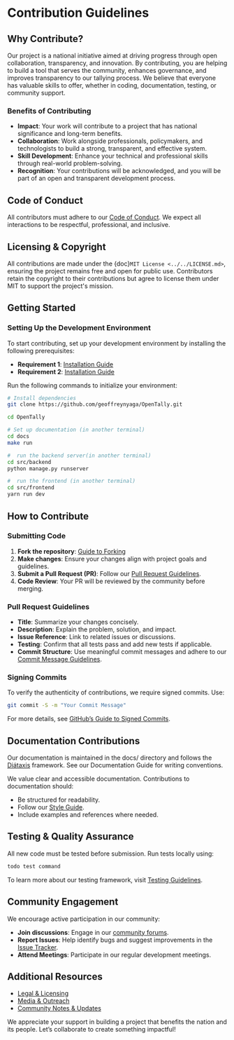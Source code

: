 # Contribution Guidelines

## Why Contribute?

Our project is a national initiative aimed at driving progress through open collaboration, transparency, and innovation. By contributing, you are helping to build a tool that serves the community, enhances governance, and improves transparency to our tallying process. We believe that everyone has valuable skills to offer, whether in coding, documentation, testing, or community support.

### Benefits of Contributing

- **Impact**: Your work will contribute to a project that has national significance and long-term benefits.
- **Collaboration**: Work alongside professionals, policymakers, and technologists to build a strong, transparent, and effective system.
- **Skill Development**: Enhance your technical and professional skills through real-world problem-solving.
- **Recognition**: Your contributions will be acknowledged, and you will be part of an open and transparent development process.

## Code of Conduct

All contributors must adhere to our [Code of Conduct](https://example.com/code-of-conduct). We expect all interactions to be respectful, professional, and inclusive.

## Licensing & Copyright

All contributions are made under the {doc}`MIT License <../../LICENSE.md>`, ensuring the project remains free and open for public use. Contributors retain the copyright to their contributions but agree to license them under MIT to support the project's mission.

## Getting Started

### Setting Up the Development Environment

To start contributing, set up your development environment by installing the following prerequisites:

- **Requirement 1**: [Installation Guide](https://example.com/requirement1)
- **Requirement 2**: [Installation Guide](https://example.com/requirement2)

Run the following commands to initialize your environment:

```sh
# Install dependencies
git clone https://github.com/geoffreynyaga/OpenTally.git

cd OpenTally
```

```bash
# Set up documentation (in another terminal)
cd docs
make run
```

```bash
#  run the backend server(in another terminal)
cd src/backend
python manage.py runserver
```

```bash
#  run the frontend (in another terminal)
cd src/frontend
yarn run dev
```

## How to Contribute

### Submitting Code

1. **Fork the repository**: [Guide to Forking](https://docs.github.com/en/github/getting-started-with-github/fork-a-repo)
2. **Make changes**: Ensure your changes align with project goals and guidelines.
3. **Submit a Pull Request (PR)**: Follow our [Pull Request Guidelines](https://example.com/pr-guidelines).
4. **Code Review**: Your PR will be reviewed by the community before merging.

### Pull Request Guidelines

- **Title**: Summarize your changes concisely.
- **Description**: Explain the problem, solution, and impact.
- **Issue Reference**: Link to related issues or discussions.
- **Testing**: Confirm that all tests pass and add new tests if applicable.
- **Commit Structure**: Use meaningful commit messages and adhere to our [Commit Message Guidelines](https://example.com/commit-guidelines).

### Signing Commits

To verify the authenticity of contributions, we require signed commits. Use:

```sh
git commit -S -m "Your Commit Message"
```

For more details, see [GitHub’s Guide to Signed Commits](https://docs.github.com/en/github/authenticating-to-github/signing-commits).

## Documentation Contributions

Our documentation is maintained in the docs/ directory and follows the [Diátaxis](https://diataxis.fr) framework. See our Documentation Guide for writing conventions.

We value clear and accessible documentation. Contributions to documentation should:

- Be structured for readability.
- Follow our [Style Guide](https://example.com/style-guide).
- Include examples and references where needed.

## Testing & Quality Assurance

All new code must be tested before submission. Run tests locally using:

```sh
todo test command
```

To learn more about our testing framework, visit [Testing Guidelines](https://example.com/testing).

## Community Engagement

We encourage active participation in our community:

- **Join discussions**: Engage in our [community forums](https://example.com/community-forum).
- **Report Issues**: Help identify bugs and suggest improvements in the [Issue Tracker](https://example.com/issue-tracker).
- **Attend Meetings**: Participate in our regular development meetings.

## Additional Resources

- [Legal & Licensing](https://example.com/legal)
- [Media & Outreach](https://example.com/media)
- [Community Notes & Updates](https://example.com/community-notes)

We appreciate your support in building a project that benefits the nation and its people. Let’s collaborate to create something impactful!
